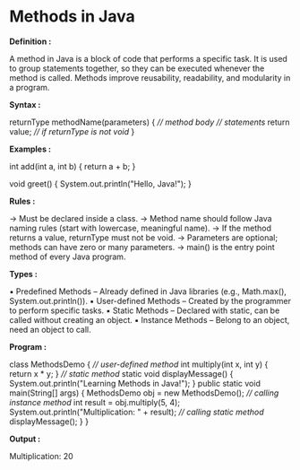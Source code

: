 
# Methods in Java

**Definition :**

A method in Java is a block of code that performs a specific task.
It is used to group statements together, so they can be executed
whenever the method is called. Methods improve reusability, readability,
and modularity in a program.

**Syntax :**

returnType methodName(parameters)
{
*// method body*
*// statements*
return value; *// if returnType is not void*
}

**Examples :**

int add(int a, int b)
{
return a + b;
}

void greet()
{
System.out.println("Hello, Java!");
}

**Rules :**

→ Must be declared inside a class.
→ Method name should follow Java naming rules (start with lowercase, meaningful name).
→ If the method returns a value, returnType must not be void.
→ Parameters are optional; methods can have zero or many parameters.
→ main() is the entry point method of every Java program.

**Types :**

▪ Predefined Methods – Already defined in Java libraries (e.g., Math.max(), System.out.println()).
▪ User-defined Methods – Created by the programmer to perform specific tasks.
▪ Static Methods – Declared with static, can be called without creating an object.
▪ Instance Methods – Belong to an object, need an object to call.

**Program :**

class MethodsDemo
{
*// user-defined method*
int multiply(int x, int y)
{
return x \* y;
}
*// static method*
static void displayMessage()
{
System.out.println("Learning Methods in Java!");
}
public static void main(String\[] args)
{
MethodsDemo obj = new MethodsDemo();
*// calling instance method*
int result = obj.multiply(5, 4);
System.out.println("Multiplication: " + result);
*// calling static method*
displayMessage();
}
}

**Output :**

Multiplication: 20
